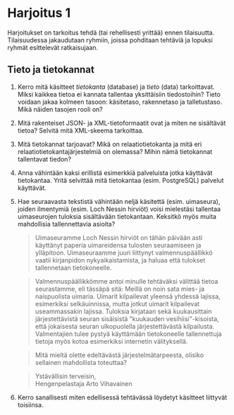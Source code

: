 Harjoitus 1
===========

Harjoitukset on tarkoitus tehdä (tai rehellisesti yrittää) ennen tilaisuutta. 
Tilaisuudessa jakaudutaan ryhmiin, joissa pohditaan tehtäviä ja lopuksi ryhmät esittelevät ratkaisujaan.

## Tieto ja tietokannat

1. Kerro mitä käsitteet *tietokanta* (database) ja *tieto* (data) tarkoittavat. 
Miksi kaikkea tietoa ei kannata tallentaa yksittäisiin tiedostoihin? 
Tieto voidaan jakaa kolmeen tasoon: käsitetaso, rakennetaso ja talletustaso. 
Mikä näiden tasojen rooli on?

2. Mitä rakenteiset JSON- ja XML-tietoformaatit ovat ja miten ne sisältävät tietoa? 
Selvitä mitä XML-skeema tarkoittaa.

3. Mitä tietokannat tarjoavat? Mikä on relaatiotietokanta ja mitä eri relaatiotietokantajärjestelmiä on olemassa? 
Mihin nämä tietokannat tallentavat tiedon?

4. Anna vähintään kaksi erillistä esimerkkiä palveluista jotka käyttävät tietokantaa. 
Yritä selvittää mitä tietokantaa (esim. PostgreSQL) palvelut käyttävät.

5. Hae seuraavasta tekstistä vähintään neljä käsitettä (esim. uimaseura), joiden ilmentymiä (esim. Loch Nessin hirviöt) voisi mielestäsi tallentaa uimaseurojen tuloksia sisältävään tietokantaan. Keksitkö myös muita mahdollisia tallennettavia asioita?

    > Uimaseuramme Loch Nessin hirviöt on tähän päivään asti käyttänyt paperia uimareidensa tulosten seuraamiseen ja ylläpitoon. Uimaseuraamme juuri liittynyt valmennuspäällikkö vaatii kirjanpidon nykyaikaistamista, ja haluaa että tulokset tallennetaan tietokoneelle.

    > Valmennuspäällikkömme antoi minulle tehtäväksi välittää tietoa seurastamme, eli tässäpä sitä: Meillä on noin sata mies- ja naispuolista uimaria. Uimarit kilpailevat yleensä yhdessä lajissa, esimerkiksi selkäuinnissa, mutta jotkut uimarit kilpailevat useammassakin lajissa. Tuloksia kirjataan sekä kuukausittain järjestettävistä seuran sisäisistä "kuukauden vesihiisi"-kisoista, että jokaisesta seuran ulkopuolella järjestettävästä kilpailusta. Valmentajien tulee pystyä käyttämään tietokoneelle tallennettuja tietoja myös kotoa esimerkiksi internetin välityksellä.

    > Mitä mieltä olette edeltävästä järjestelmätarpeesta, olisiko sellainen mahdollista toteuttaa?

    > Ystävällisin terveisin,  
    > Hengenpelastaja Arto Vihavainen

6. Kerro sanallisesti miten edellisessä tehtävässä löydetyt käsitteet liittyvät toisiinsa.
